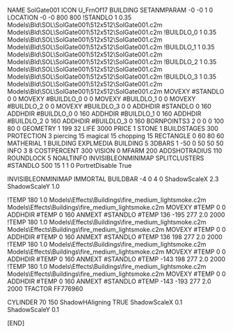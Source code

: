 NAME SolGate001
ICON U_FrnOf17
BUILDING
SETANMPARAM -0 -0 1 0
LOCATION -0 -0 800 800
!STANDLO      1 0.35 Models\Bld\SOL\SolGate001\512x512\SolGate001.c2m Models\Bld\SOL\SolGate001\512x512\SolGate001.c2m
!BUILDLO_0    1 0.35 Models\Bld\SOL\SolGate001\512x512\SolGate001.c2m Models\Bld\SOL\SolGate001\512x512\SolGate001.c2m
!BUILDLO_1    1 0.35 Models\Bld\SOL\SolGate001\512x512\SolGate001.c2m Models\Bld\SOL\SolGate001\512x512\SolGate001.c2m
!BUILDLO_2    1 0.35 Models\Bld\SOL\SolGate001\512x512\SolGate001.c2m Models\Bld\SOL\SolGate001\512x512\SolGate001.c2m
!BUILDLO_3    1 0.35 Models\Bld\SOL\SolGate001\512x512\SolGate001.c2m Models\Bld\SOL\SolGate001\512x512\SolGate001.c2m
MOVEXY #STANDLO   0 0
MOVEXY #BUILDLO_0 0 0
MOVEXY #BUILDLO_1 0 0
MOVEXY #BUILDLO_2 0 0
MOVEXY #BUILDLO_3 0 0
ADDHDIR #STANDLO 0 160
ADDHDIR #BUILDLO_0 0 160
ADDHDIR #BUILDLO_1 0 160
ADDHDIR #BUILDLO_2 0 160
ADDHDIR #BUILDLO_3 0 160
BORNPOINTS3 2 0 0 0 100 80 0
GEOMETRY 1 199 32
LIFE     3000
PRICE 1 STONE 1
BUILDSTAGES 300
PROTECTION 3 piercing 15 magical 15 chopping 15
RECTANGLE    0 60 80 60
MATHERIAL 1 BUILDING
EXPLMEDIA BUILDING 5
3DBARS 1 -50 0 50 50 50
INFO 3 8
COSTPERCENT 300
VISION 0
MFARM 200
ADDSHOTRADIUS 110
ROUNDLOCK 5
NOALTINFO
INVISIBLEONMINIMAP
SPLITCLUSTERS #STANDLO 500 15 1 1 0
PortretDisable True

INVISIBLEONMINIMAP
IMMORTAL
BUILDBAR -4 0 4 0
ShadowScaleX 2.3
ShadowScaleY 1.0

!TEMP 180 1.0 Models\Effects\Buildings\fire_medium_lightsmoke.c2m Models\Effects\Buildings\fire_medium_lightsmoke.c2m
MOVEXY  #TEMP 0 0
ADDHDIR #TEMP 0 160
ANMEXT #STANDLO #TEMP 136 -195 277 2.0 2000
!TEMP 180 1.0 Models\Effects\Buildings\fire_medium_lightsmoke.c2m Models\Effects\Buildings\fire_medium_lightsmoke.c2m
MOVEXY  #TEMP 0 0
ADDHDIR #TEMP 0 160
ANMEXT #STANDLO #TEMP 136 198 277 2.0 2000
!TEMP 180 1.0 Models\Effects\Buildings\fire_medium_lightsmoke.c2m Models\Effects\Buildings\fire_medium_lightsmoke.c2m
MOVEXY  #TEMP 0 0
ADDHDIR #TEMP 0 160
ANMEXT #STANDLO #TEMP -143 198 277 2.0 2000 
!TEMP 180 1.0 Models\Effects\Buildings\fire_medium_lightsmoke.c2m Models\Effects\Buildings\fire_medium_lightsmoke.c2m
MOVEXY  #TEMP 0 0
ADDHDIR #TEMP 0 160
ANMEXT #STANDLO #TEMP -143 -193 277 2.0 2000
TFACTOR FF776960

CYLINDER 70 150
ShadowHAligning TRUE
ShadowScaleX 0.1
ShadowScaleY 0.1

[END]
